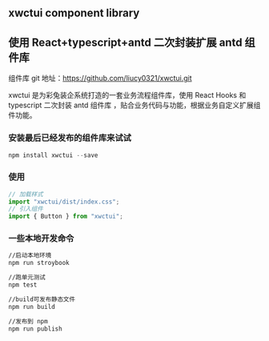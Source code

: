 ## xwctui component library

## 使用 React+typescript+antd 二次封装扩展 antd 组件库

组件库 git 地址：https://github.com/liucy0321/xwctui.git

xwctui 是为彩兔装企系统打造的一套业务流程组件库，使用 React Hooks 和 typescript 二次封装 antd 组件库
，贴合业务代码与功能，根据业务自定义扩展组件功能。

### 安装最后已经发布的组件库来试试

```javascript
npm install xwctui --save
```

### 使用

```javascript
// 加载样式
import "xwctui/dist/index.css";
// 引入组件
import { Button } from "xwctui";
```

### 一些本地开发命令

```bash
//启动本地环境
npm run stroybook

//跑单元测试
npm test

//build可发布静态文件
npm run build

//发布到 npm
npm run publish
```
